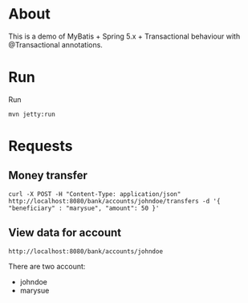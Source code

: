 About
=====
This is a demo of MyBatis + Spring 5.x + Transactional behaviour with @Transactional annotations.

Run
===

Run

	mvn jetty:run

Requests
========
Money transfer
--------------

	curl -X POST -H "Content-Type: application/json" http://localhost:8080/bank/accounts/johndoe/transfers -d '{ "beneficiary" : "marysue", "amount": 50 }'

View data for account
---------------------

	http://localhost:8080/bank/accounts/johndoe

There are two account:

*	johndoe
*	marysue

